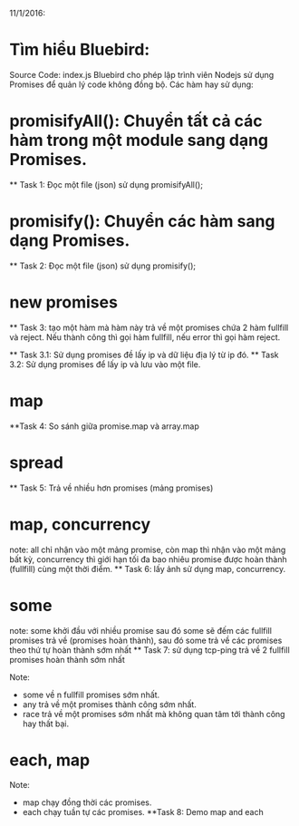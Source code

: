 11/1/2016:
# Tìm hiểu Bluebird:
Source Code: index.js
 Bluebird cho phép lập trình viên Nodejs sử dụng Promises để quản lý code không đồng bộ.
 Các hàm hay sử dụng:

# promisifyAll(): Chuyển tất cả các hàm trong một module sang dạng Promises.
** Task 1: Đọc một file (json) sử dụng promisifyAll();

# promisify(): Chuyển các hàm sang dạng Promises.
** Task 2: Đọc một file (json) sử dụng promisify();

# new promises
** Task 3: tạo một hàm mà hàm này trả về một promises chứa 2 hàm fullfill và reject.
 Nếu thành công thì gọi hàm fullfill, nếu error thì gọi hàm reject.

** Task 3.1: Sử dụng promises đề lấy ip và dữ liệu địa lý từ ip đó.
** Task 3.2: Sử dụng promises để lấy ip và lưu vào một file.

# map
**Task 4: So sánh giữa promise.map và array.map

# spread
** Task 5: Trả về nhiều hơn promises (mảng promises)

# map, concurrency
note: all chỉ nhận vào một mảng promise, còn map thì nhận vào một mảng bất kỳ, concurrency thì giới hạn tối đa bao nhiêu promise được hoàn thành (fullfill) cùng một thời điểm.
** Task 6: lấy ảnh sử dụng map, concurrency.

# some
note: some khởi đầu với nhiều promise  sau đó some sẽ đếm các fullfill promises trả về (promises hoàn thành), sau đó some trả về các promises theo thứ tự hoàn thành sớm nhất
** Task 7: sử dụng tcp-ping trả về 2 fullfill promises hoàn thành sớm nhất


Note:
* some  về n fullfill promises sớm nhất.
* any trả về một promises thành công sớm nhất.
* race trả về một promises sớm nhất mà không quan tâm tới thành công hay thất bại.

# each, map
Note: 
* map chạy đồng thời các promises.
* each chạy tuần tự các promises.
**Task 8: Demo map and each 







